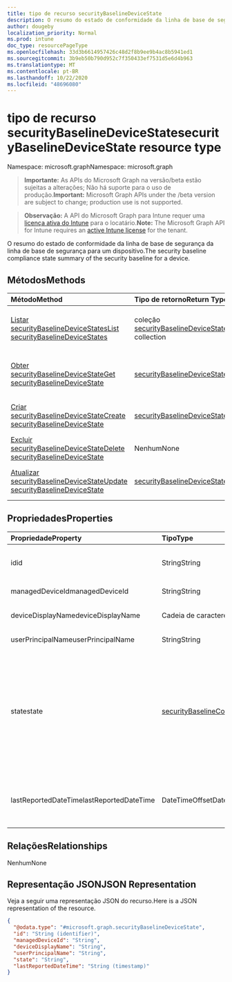 ```yaml
---
title: tipo de recurso securityBaselineDeviceState
description: O resumo do estado de conformidade da linha de base de segurança da linha de base de segurança para um dispositivo.
author: dougeby
localization_priority: Normal
ms.prod: intune
doc_type: resourcePageType
ms.openlocfilehash: 33d3b6614957426c48d2f8b9ee9b4ac8b5941ed1
ms.sourcegitcommit: 3b9eb50b790d952c7f350433ef7531d5e6d4b963
ms.translationtype: MT
ms.contentlocale: pt-BR
ms.lasthandoff: 10/22/2020
ms.locfileid: "48696080"
---
```

# <a name="securitybaselinedevicestate-resource-type"></a><span data-ttu-id="fab99-103">tipo de recurso securityBaselineDeviceState</span><span class="sxs-lookup"><span data-stu-id="fab99-103">securityBaselineDeviceState resource type</span></span>

<span data-ttu-id="fab99-104">Namespace: microsoft.graph</span><span class="sxs-lookup"><span data-stu-id="fab99-104">Namespace: microsoft.graph</span></span>

> <span data-ttu-id="fab99-105">**Importante:** As APIs do Microsoft Graph na versão/beta estão sujeitas a alterações; Não há suporte para o uso de produção.</span><span class="sxs-lookup"><span data-stu-id="fab99-105">**Important:** Microsoft Graph APIs under the /beta version are subject to change; production use is not supported.</span></span>

> <span data-ttu-id="fab99-106">**Observação:** A API do Microsoft Graph para Intune requer uma [licença ativa do Intune](https://go.microsoft.com/fwlink/?linkid=839381) para o locatário.</span><span class="sxs-lookup"><span data-stu-id="fab99-106">**Note:** The Microsoft Graph API for Intune requires an [active Intune license](https://go.microsoft.com/fwlink/?linkid=839381) for the tenant.</span></span>

<span data-ttu-id="fab99-107">O resumo do estado de conformidade da linha de base de segurança da linha de base de segurança para um dispositivo.</span><span class="sxs-lookup"><span data-stu-id="fab99-107">The security baseline compliance state summary of the security baseline for a device.</span></span>

## <a name="methods"></a><span data-ttu-id="fab99-108">Métodos</span><span class="sxs-lookup"><span data-stu-id="fab99-108">Methods</span></span>
|<span data-ttu-id="fab99-109">Método</span><span class="sxs-lookup"><span data-stu-id="fab99-109">Method</span></span>|<span data-ttu-id="fab99-110">Tipo de retorno</span><span class="sxs-lookup"><span data-stu-id="fab99-110">Return Type</span></span>|<span data-ttu-id="fab99-111">Descrição</span><span class="sxs-lookup"><span data-stu-id="fab99-111">Description</span></span>|
|:---|:---|:---|
|[<span data-ttu-id="fab99-112">Listar securityBaselineDeviceStates</span><span class="sxs-lookup"><span data-stu-id="fab99-112">List securityBaselineDeviceStates</span></span>](../api/intune-deviceintent-securitybaselinedevicestate-list.md)|<span data-ttu-id="fab99-113">coleção [securityBaselineDeviceState](../resources/intune-deviceintent-securitybaselinedevicestate.md)</span><span class="sxs-lookup"><span data-stu-id="fab99-113">[securityBaselineDeviceState](../resources/intune-deviceintent-securitybaselinedevicestate.md) collection</span></span>|<span data-ttu-id="fab99-114">Listar Propriedades e relações dos objetos [securityBaselineDeviceState](../resources/intune-deviceintent-securitybaselinedevicestate.md) .</span><span class="sxs-lookup"><span data-stu-id="fab99-114">List properties and relationships of the [securityBaselineDeviceState](../resources/intune-deviceintent-securitybaselinedevicestate.md) objects.</span></span>|
|[<span data-ttu-id="fab99-115">Obter securityBaselineDeviceState</span><span class="sxs-lookup"><span data-stu-id="fab99-115">Get securityBaselineDeviceState</span></span>](../api/intune-deviceintent-securitybaselinedevicestate-get.md)|[<span data-ttu-id="fab99-116">securityBaselineDeviceState</span><span class="sxs-lookup"><span data-stu-id="fab99-116">securityBaselineDeviceState</span></span>](../resources/intune-deviceintent-securitybaselinedevicestate.md)|<span data-ttu-id="fab99-117">Leia as propriedades e as relações do objeto [securityBaselineDeviceState](../resources/intune-deviceintent-securitybaselinedevicestate.md) .</span><span class="sxs-lookup"><span data-stu-id="fab99-117">Read properties and relationships of the [securityBaselineDeviceState](../resources/intune-deviceintent-securitybaselinedevicestate.md) object.</span></span>|
|[<span data-ttu-id="fab99-118">Criar securityBaselineDeviceState</span><span class="sxs-lookup"><span data-stu-id="fab99-118">Create securityBaselineDeviceState</span></span>](../api/intune-deviceintent-securitybaselinedevicestate-create.md)|[<span data-ttu-id="fab99-119">securityBaselineDeviceState</span><span class="sxs-lookup"><span data-stu-id="fab99-119">securityBaselineDeviceState</span></span>](../resources/intune-deviceintent-securitybaselinedevicestate.md)|<span data-ttu-id="fab99-120">Criar um novo objeto [securityBaselineDeviceState](../resources/intune-deviceintent-securitybaselinedevicestate.md) .</span><span class="sxs-lookup"><span data-stu-id="fab99-120">Create a new [securityBaselineDeviceState](../resources/intune-deviceintent-securitybaselinedevicestate.md) object.</span></span>|
|[<span data-ttu-id="fab99-121">Excluir securityBaselineDeviceState</span><span class="sxs-lookup"><span data-stu-id="fab99-121">Delete securityBaselineDeviceState</span></span>](../api/intune-deviceintent-securitybaselinedevicestate-delete.md)|<span data-ttu-id="fab99-122">Nenhum</span><span class="sxs-lookup"><span data-stu-id="fab99-122">None</span></span>|<span data-ttu-id="fab99-123">Exclui [securityBaselineDeviceState](../resources/intune-deviceintent-securitybaselinedevicestate.md).</span><span class="sxs-lookup"><span data-stu-id="fab99-123">Deletes a [securityBaselineDeviceState](../resources/intune-deviceintent-securitybaselinedevicestate.md).</span></span>|
|[<span data-ttu-id="fab99-124">Atualizar securityBaselineDeviceState</span><span class="sxs-lookup"><span data-stu-id="fab99-124">Update securityBaselineDeviceState</span></span>](../api/intune-deviceintent-securitybaselinedevicestate-update.md)|[<span data-ttu-id="fab99-125">securityBaselineDeviceState</span><span class="sxs-lookup"><span data-stu-id="fab99-125">securityBaselineDeviceState</span></span>](../resources/intune-deviceintent-securitybaselinedevicestate.md)|<span data-ttu-id="fab99-126">Atualiza as propriedades de um objeto [securityBaselineDeviceState](../resources/intune-deviceintent-securitybaselinedevicestate.md) .</span><span class="sxs-lookup"><span data-stu-id="fab99-126">Update the properties of a [securityBaselineDeviceState](../resources/intune-deviceintent-securitybaselinedevicestate.md) object.</span></span>|

## <a name="properties"></a><span data-ttu-id="fab99-127">Propriedades</span><span class="sxs-lookup"><span data-stu-id="fab99-127">Properties</span></span>
|<span data-ttu-id="fab99-128">Propriedade</span><span class="sxs-lookup"><span data-stu-id="fab99-128">Property</span></span>|<span data-ttu-id="fab99-129">Tipo</span><span class="sxs-lookup"><span data-stu-id="fab99-129">Type</span></span>|<span data-ttu-id="fab99-130">Descrição</span><span class="sxs-lookup"><span data-stu-id="fab99-130">Description</span></span>|
|:---|:---|:---|
|<span data-ttu-id="fab99-131">id</span><span class="sxs-lookup"><span data-stu-id="fab99-131">id</span></span>|<span data-ttu-id="fab99-132">String</span><span class="sxs-lookup"><span data-stu-id="fab99-132">String</span></span>|<span data-ttu-id="fab99-133">Identificador exclusivo da entidade</span><span class="sxs-lookup"><span data-stu-id="fab99-133">Unique identifier of the entity</span></span>|
|<span data-ttu-id="fab99-134">managedDeviceId</span><span class="sxs-lookup"><span data-stu-id="fab99-134">managedDeviceId</span></span>|<span data-ttu-id="fab99-135">String</span><span class="sxs-lookup"><span data-stu-id="fab99-135">String</span></span>|<span data-ttu-id="fab99-136">ID de dispositivo do Intune</span><span class="sxs-lookup"><span data-stu-id="fab99-136">Intune device id</span></span>|
|<span data-ttu-id="fab99-137">deviceDisplayName</span><span class="sxs-lookup"><span data-stu-id="fab99-137">deviceDisplayName</span></span>|<span data-ttu-id="fab99-138">Cadeia de caracteres</span><span class="sxs-lookup"><span data-stu-id="fab99-138">String</span></span>|<span data-ttu-id="fab99-139">Nome de exibição do dispositivo</span><span class="sxs-lookup"><span data-stu-id="fab99-139">Display name of the device</span></span>|
|<span data-ttu-id="fab99-140">userPrincipalName</span><span class="sxs-lookup"><span data-stu-id="fab99-140">userPrincipalName</span></span>|<span data-ttu-id="fab99-141">String</span><span class="sxs-lookup"><span data-stu-id="fab99-141">String</span></span>|<span data-ttu-id="fab99-142">Nome UPN</span><span class="sxs-lookup"><span data-stu-id="fab99-142">User Principal Name</span></span>|
|<span data-ttu-id="fab99-143">state</span><span class="sxs-lookup"><span data-stu-id="fab99-143">state</span></span>|[<span data-ttu-id="fab99-144">securityBaselineComplianceState</span><span class="sxs-lookup"><span data-stu-id="fab99-144">securityBaselineComplianceState</span></span>](../resources/intune-deviceintent-securitybaselinecompliancestate.md)|<span data-ttu-id="fab99-145">Estado de conformidade da linha de base de segurança.</span><span class="sxs-lookup"><span data-stu-id="fab99-145">Security baseline compliance state.</span></span> <span data-ttu-id="fab99-146">Os possíveis valores são: `unknown`, `secure`, `notApplicable`, `notSecure`, `error`, `conflict`.</span><span class="sxs-lookup"><span data-stu-id="fab99-146">Possible values are: `unknown`, `secure`, `notApplicable`, `notSecure`, `error`, `conflict`.</span></span>|
|<span data-ttu-id="fab99-147">lastReportedDateTime</span><span class="sxs-lookup"><span data-stu-id="fab99-147">lastReportedDateTime</span></span>|<span data-ttu-id="fab99-148">DateTimeOffset</span><span class="sxs-lookup"><span data-stu-id="fab99-148">DateTimeOffset</span></span>|<span data-ttu-id="fab99-149">Data e hora da última modificação do relatório de política</span><span class="sxs-lookup"><span data-stu-id="fab99-149">Last modified date time of the policy report</span></span>|

## <a name="relationships"></a><span data-ttu-id="fab99-150">Relações</span><span class="sxs-lookup"><span data-stu-id="fab99-150">Relationships</span></span>
<span data-ttu-id="fab99-151">Nenhum</span><span class="sxs-lookup"><span data-stu-id="fab99-151">None</span></span>

## <a name="json-representation"></a><span data-ttu-id="fab99-152">Representação JSON</span><span class="sxs-lookup"><span data-stu-id="fab99-152">JSON Representation</span></span>
<span data-ttu-id="fab99-153">Veja a seguir uma representação JSON do recurso.</span><span class="sxs-lookup"><span data-stu-id="fab99-153">Here is a JSON representation of the resource.</span></span>
<!-- {
  "blockType": "resource",
  "keyProperty": "id",
  "@odata.type": "microsoft.graph.securityBaselineDeviceState"
}
-->
``` json
{
  "@odata.type": "#microsoft.graph.securityBaselineDeviceState",
  "id": "String (identifier)",
  "managedDeviceId": "String",
  "deviceDisplayName": "String",
  "userPrincipalName": "String",
  "state": "String",
  "lastReportedDateTime": "String (timestamp)"
}
```





